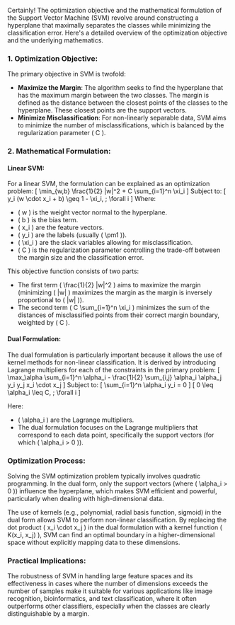 Certainly! The optimization objective and the mathematical formulation of the Support Vector Machine (SVM) revolve around constructing a hyperplane that maximally separates the classes while minimizing the classification error. Here's a detailed overview of the optimization objective and the underlying mathematics.

### 1. Optimization Objective:

The primary objective in SVM is twofold:
- **Maximize the Margin**: The algorithm seeks to find the hyperplane that has the maximum margin between the two classes. The margin is defined as the distance between the closest points of the classes to the hyperplane. These closest points are the support vectors.
- **Minimize Misclassification**: For non-linearly separable data, SVM aims to minimize the number of misclassifications, which is balanced by the regularization parameter \( C \).

### 2. Mathematical Formulation:

#### Linear SVM:
For a linear SVM, the formulation can be explained as an optimization problem:
\[ \min_{w,b} \frac{1}{2} \|w\|^2 + C \sum_{i=1}^n \xi_i \]
Subject to:
\[ y_i (w \cdot x_i + b) \geq 1 - \xi_i, \; \forall i \]
Where:
- \( w \) is the weight vector normal to the hyperplane.
- \( b \) is the bias term.
- \( x_i \) are the feature vectors.
- \( y_i \) are the labels (usually \( \pm1 \)).
- \( \xi_i \) are the slack variables allowing for misclassification.
- \( C \) is the regularization parameter controlling the trade-off between the margin size and the classification error.

This objective function consists of two parts:
- The first term \( \frac{1}{2} \|w\|^2 \) aims to maximize the margin (minimizing \( \|w\| \) maximizes the margin as the margin is inversely proportional to \( \|w\| \)).
- The second term \( C \sum_{i=1}^n \xi_i \) minimizes the sum of the distances of misclassified points from their correct margin boundary, weighted by \( C \).

#### Dual Formulation:
The dual formulation is particularly important because it allows the use of kernel methods for non-linear classification. It is derived by introducing Lagrange multipliers for each of the constraints in the primary problem:
\[ \max_\alpha \sum_{i=1}^n \alpha_i - \frac{1}{2} \sum_{i,j} \alpha_i \alpha_j y_i y_j x_i \cdot x_j \]
Subject to:
\[ \sum_{i=1}^n \alpha_i y_i = 0 \]
\[ 0 \leq \alpha_i \leq C, \; \forall i \]

Here:
- \( \alpha_i \) are the Lagrange multipliers.
- The dual formulation focuses on the Lagrange multipliers that correspond to each data point, specifically the support vectors (for which \( \alpha_i > 0 \)).

### Optimization Process:
Solving the SVM optimization problem typically involves quadratic programming. In the dual form, only the support vectors (where \( \alpha_i > 0 \)) influence the hyperplane, which makes SVM efficient and powerful, particularly when dealing with high-dimensional data.

The use of kernels (e.g., polynomial, radial basis function, sigmoid) in the dual form allows SVM to perform non-linear classification. By replacing the dot product \( x_i \cdot x_j \) in the dual formulation with a kernel function \( K(x_i, x_j) \), SVM can find an optimal boundary in a higher-dimensional space without explicitly mapping data to these dimensions.

### Practical Implications:
The robustness of SVM in handling large feature spaces and its effectiveness in cases where the number of dimensions exceeds the number of samples make it suitable for various applications like image recognition, bioinformatics, and text classification, where it often outperforms other classifiers, especially when the classes are clearly distinguishable by a margin.